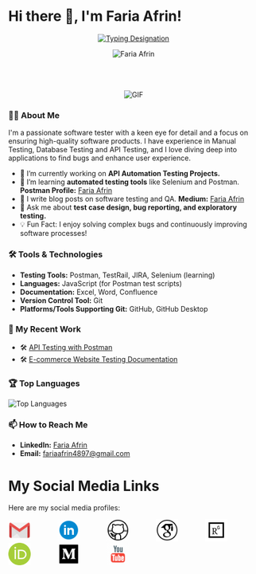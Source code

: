 # Hi there 👋, I'm Faria Afrin!

<p align="center">
  <a href="https://git.io/typing-svg"><img src="https://readme-typing-svg.herokuapp.com?font=Comic+Sans+MS&pause=1000&color=000000&center=true&vCenter=true&width=435&lines=Software+Quality+Assurance+Engineer;" alt="Typing Designation" /></a>
</p>

<!-- <p align="center"><img src="https://media.giphy.com/media/zhYSVCirREeIZtONCI/giphy.gif" height="100" /></p> -->


<p align="center"> <img src="https://komarev.com/ghpvc/?username=FariaAfrin&label=Profile%20Views&color=b069db&style=flat" alt="Faria Afrin" /> </p>



<!--
<div align="center">
<p align="center"><img src="https://media.giphy.com/media/QaMcXSekUWx7aogAUr/giphy.gif" width="30" />&nbsp;<i><b>Git profile Trophies</b></i></p><br>
<img src="https://github-profile-trophy.vercel.app/?username=radipu&theme=juicyfresh&no-bg=true" />
</div> -->

<br>
<br>
<br>

<!-- <a target="_blank" align="center">
  <img align="center" top="500" height="300" width="400" alt="GIF" src="https://media.giphy.com/media/SWoSkN6DxTszqIKEqv/giphy.gif">
</a>  -->

<div align="center">
  <img src="https://media.giphy.com/media/SWoSkN6DxTszqIKEqv/giphy.gif" alt="GIF" height="300" width="400">
</div>




### 👨‍💻 About Me
I'm a passionate software tester with a keen eye for detail and a focus on ensuring high-quality software products. I have experience in Manual Testing, Database Testing and API Testing, and I love diving deep into applications to find bugs and enhance user experience.

- 🔭 I’m currently working on **API Automation Testing Projects.** 
- 🌱 I’m learning **automated testing tools** like Selenium and Postman. **Postman Profile:** [Faria Afrin](https://www.postman.com/fariaafrin)
- 📝 I write blog posts on software testing and QA. **Medium:** [Faria Afrin](https://medium.com/@faria-afrin)
- 💬 Ask me about **test case design, bug reporting, and exploratory testing.**
- 💡 Fun Fact: I enjoy solving complex bugs and continuously improving software processes!

### 🛠️ Tools & Technologies
- **Testing Tools:** Postman, TestRail, JIRA, Selenium (learning)
- **Languages:** JavaScript (for Postman test scripts)
- **Documentation:** Excel, Word, Confluence
- **Version Control Tool:** Git
- **Platforms/Tools Supporting Git:** GitHub, GitHub Desktop

### 📝 My Recent Work
- 🛠️ [API Testing with Postman](https://github.com/janedoe/api-testing-postman)
- 🛠️ [E-commerce Website Testing Documentation](https://github.com/janedoe/ecommerce-testing-docs)

<!-- ### 📈 GitHub Stats
![FariaAfrin's GitHub stats](https://github-readme-stats.vercel.app/api?username=FariaAfrin&show_icons=true&theme=radical)
-->

### 🏆 Top Languages
![Top Languages](https://github-readme-stats.vercel.app/api/top-langs/?username=FariaAfrin&layout=compact&theme=radical)


### 📫 How to Reach Me
- **LinkedIn:** [Faria Afrin](https://www.linkedin.com/in/fariaafrin/)
- **Email:** [fariaafrin4897@gmail.com](mailto:fariaafrin4897@gmail.com)

# My Social Media Links

Here are my social media profiles:

<a href="https://www.linkedin.com/in/your-profile" target="_blank" rel="noopener noreferrer" style="text-decoration: none; outline: none; border: none;">
  <img src="icon/gmail.gif" alt="LinkedIn" style="padding-right: 50px; width: 45px;">
</a>

<a href="https://www.linkedin.com/in/your-profile" target="_blank" rel="noopener noreferrer" style="text-decoration: none; outline: none; border: none;">
  <img src="icon/linkedin.gif" alt="LinkedIn" style="padding-right: 50px; width: 45px;">
</a>


<a href="https://www.linkedin.com/in/your-profile" target="_blank" rel="noopener noreferrer" style="text-decoration: none; outline: none; border: none;">
  <img src="icon/github.gif" alt="LinkedIn" style="padding-right: 50px; width: 45px;">
</a>

<a href="https://www.linkedin.com/in/your-profile" target="_blank" rel="noopener noreferrer" style="text-decoration: none; outline: none; border: none;">
  <img src="icon/googleScholar.svg" alt="LinkedIn" style="padding-right: 50px; width: 45px;">
</a>

<a href="https://www.linkedin.com/in/your-profile" target="_blank" rel="noopener noreferrer" style="text-decoration: none; outline: none; border: none;">
  <img src="icon/researchgate.svg" alt="LinkedIn" style="padding-right: 50px; width: 45px;">
</a>

<a href="https://www.linkedin.com/in/your-profile" target="_blank" rel="noopener noreferrer" style="text-decoration: none; outline: none; border: none;">
  <img src="icon/orcid.svg" alt="LinkedIn" style="padding-right: 50px; width: 45px;">
</a>

<a href="https://www.linkedin.com/in/your-profile" target="_blank" rel="noopener noreferrer" style="text-decoration: none; outline: none; border: none;">
  <img src="icon/medium.gif" alt="LinkedIn" style="padding-right: 50px; width: 45px;">
</a>


<a href="https://www.linkedin.com/in/your-profile" target="_blank" rel="noopener noreferrer" style="text-decoration: none; outline: none; border: none;">
  <img src="icon/youtube.gif" alt="LinkedIn" style="padding-right: 50px; width: 45px;">
</a>


